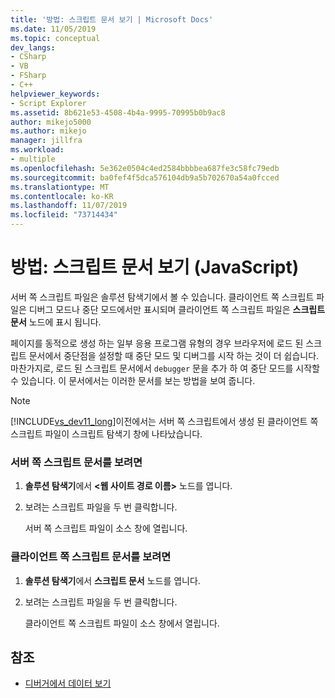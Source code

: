 ```yaml
---
title: '방법: 스크립트 문서 보기 | Microsoft Docs'
ms.date: 11/05/2019
ms.topic: conceptual
dev_langs:
- CSharp
- VB
- FSharp
- C++
helpviewer_keywords:
- Script Explorer
ms.assetid: 8b621e53-4508-4b4a-9995-70995b0b9ac8
author: mikejo5000
ms.author: mikejo
manager: jillfra
ms.workload:
- multiple
ms.openlocfilehash: 5e362e0504c4ed2584bbbbea687fe3c58fc79edb
ms.sourcegitcommit: ba0fef4f5dca576104db9a5b702670a54a0fcced
ms.translationtype: MT
ms.contentlocale: ko-KR
ms.lasthandoff: 11/07/2019
ms.locfileid: "73714434"
---
```

# <a name="how-to-view-script-documents-javascript"></a>방법: 스크립트 문서 보기 (JavaScript)

서버 쪽 스크립트 파일은 솔루션 탐색기에서 볼 수 있습니다. 클라이언트 쪽 스크립트 파일은 디버그 모드나 중단 모드에서만 표시되며 클라이언트 쪽 스크립트 파일은 **스크립트 문서** 노드에 표시 됩니다.

페이지를 동적으로 생성 하는 일부 응용 프로그램 유형의 경우 브라우저에 로드 된 스크립트 문서에서 중단점을 설정할 때 중단 모드 및 디버그를 시작 하는 것이 더 쉽습니다. 마찬가지로, 로드 된 스크립트 문서에서 `debugger` 문을 추가 하 여 중단 모드를 시작할 수 있습니다. 이 문서에서는 이러한 문서를 보는 방법을 보여 줍니다.

> [!NOTE]
> [!INCLUDE[vs_dev11_long](../data-tools/includes/vs_dev11_long_md.md)]이전에서는 서버 쪽 스크립트에서 생성 된 클라이언트 쪽 스크립트 파일이 스크립트 탐색기 창에 나타났습니다.

### <a name="to-view-a-server-side-script-document"></a>서버 쪽 스크립트 문서를 보려면

1. **솔루션 탐색기**에서 **\<웹 사이트 경로 이름>** 노드를 엽니다.

2. 보려는 스크립트 파일을 두 번 클릭합니다.

     서버 쪽 스크립트 파일이 소스 창에 열립니다.

### <a name="to-view-a-client-side-script-document"></a>클라이언트 쪽 스크립트 문서를 보려면

1. **솔루션 탐색기**에서 **스크립트 문서** 노드를 엽니다.

2. 보려는 스크립트 파일을 두 번 클릭합니다.

     클라이언트 쪽 스크립트 파일이 소스 창에서 열립니다.

## <a name="see-also"></a>참조
- [디버거에서 데이터 보기](../debugger/viewing-data-in-the-debugger.md)